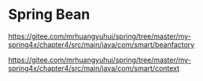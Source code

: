 # Spring Bean

<https://gitee.com/mrhuangyuhui/spring/tree/master/my-spring4x/chapter4/src/main/java/com/smart/beanfactory>

<https://gitee.com/mrhuangyuhui/spring/tree/master/my-spring4x/chapter4/src/main/java/com/smart/context>